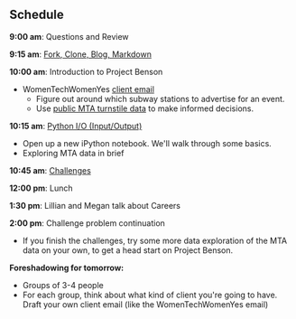 ## Schedule

**9:00 am**: Questions and Review

**9:15 am**: [Fork, Clone, Blog, Markdown](fork_clone_blog_markdown.md)

**10:00 am**: Introduction to Project Benson

 * WomenTechWomenYes [client email](client_emails.md)
     * Figure out around which subway stations to advertise for an event.
     * Use [public MTA turnstile data](http://web.mta.info/developers/turnstile.html) to make informed decisions.

**10:15 am**: [Python I/O (Input/Output)](Python_Input_Output.ipynb)

 * Open up a new iPython notebook. We'll walk through some basics.
 * Exploring MTA data in brief

**10:45 am**: [Challenges](Benson_Challenges.md)

**12:00 pm**: Lunch

**1:30 pm**: Lillian and Megan talk about Careers

**2:00 pm**: Challenge problem continuation

 * If you finish the challenges, try some more data exploration of the MTA data on your own, to get a head start on Project Benson.


**Foreshadowing for tomorrow:**

 * Groups of 3-4 people
 * For each group, think about what kind of client you're going to have. Draft your own client email (like the WomenTechWomenYes email)
